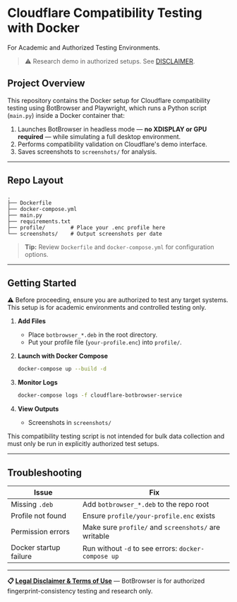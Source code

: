 # Cloudflare Compatibility Testing with Docker

For Academic and Authorized Testing Environments.

> ⚠️ Research demo in authorized setups. See [DISCLAIMER](../../DISCLAIMER.md).


## Project Overview

This repository contains the Docker setup for Cloudflare compatibility testing using BotBrowser and Playwright, which runs a Python script (`main.py`) inside a Docker container that:

1. Launches BotBrowser in headless mode — **no XDISPLAY or GPU required** — while simulating a full desktop environment.
2. Performs compatibility validation on Cloudflare's demo interface.
3. Saves screenshots to `screenshots/` for analysis.

---

## Repo Layout

```
.
├── Dockerfile
├── docker-compose.yml
├── main.py
├── requirements.txt
├── profile/        # Place your .enc profile here
└── screenshots/    # Output screenshots per date
```

> **Tip:** Review `Dockerfile` and `docker-compose.yml` for configuration options.

---

## Getting Started

⚠️ Before proceeding, ensure you are authorized to test any target systems. This setup is for academic environments and controlled testing only.

1. **Add Files**

   * Place `botbrowser_*.deb` in the root directory.
   * Put your profile file (`your-profile.enc`) into `profile/`.

2. **Launch with Docker Compose**

   ```bash
   docker-compose up --build -d
   ```

3. **Monitor Logs**

   ```bash
   docker-compose logs -f cloudflare-botbrowser-service
   ```

4. **View Outputs**

   * Screenshots in `screenshots/`

This compatibility testing script is not intended for bulk data collection and must only be run in explicitly authorized test setups.

---

## Troubleshooting

| Issue                  | Fix                                                                   |
| ---------------------- | --------------------------------------------------------------------- |
| Missing `.deb`         | Add `botbrowser_*.deb` to the repo root                               |
| Profile not found      | Ensure `profile/your-profile.enc` exists                              |
| Permission errors      | Make sure `profile/` and `screenshots/` are writable |
| Docker startup failure | Run without `-d` to see errors: `docker-compose up`                   |

---

**📋 [Legal Disclaimer & Terms of Use](https://github.com/botswin/BotBrowser/blob/main/DISCLAIMER.md)** — BotBrowser is for authorized fingerprint-consistency testing and research only.
